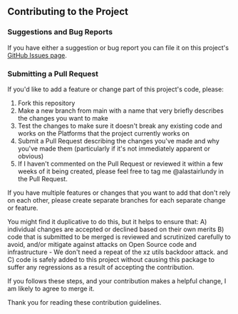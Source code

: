 ## Contributing to the Project

### Suggestions and Bug Reports
If you have either a suggestion or bug report you can file it on this project's [GitHub Issues page](https://github.com/alastairlundy/DotExtensions/issues/).

### Submitting a Pull Request
If you'd like to add a feature or change part of this project's code, please:
1) Fork this repository
2) Make a new branch from main with a name that very briefly describes the changes you want to make
3) Test the changes to make sure it doesn't break any existing code and works on the Platforms that the project currently works on
4) Submit a Pull Request describing the changes you've made and why you've made them (particularly if it's not immediately apparent or obvious)
5) If I haven't commented on the Pull Request or reviewed it within a few weeks of it being created, please feel free to tag me @alastairlundy in the Pull Request.

If you have multiple features or changes that you want to add that don't rely on each other, please create separate branches for each separate change or feature. 

You might find it duplicative to do this, but it helps to ensure that: 
A) individual changes are accepted or declined based on their own merits
B) code that is submitted to be merged is reviewed and scrutinized carefully to avoid, and/or mitigate against attacks on Open Source code and infrastructure - We don't need a repeat of the xz utils backdoor attack.
and C) code is safely added to this project without causing this package to suffer any regressions as a result of accepting the contribution. 

If you follows these steps, and your contribution makes a helpful change, I am likely to agree to merge it.

Thank you for reading these contribution guidelines.
